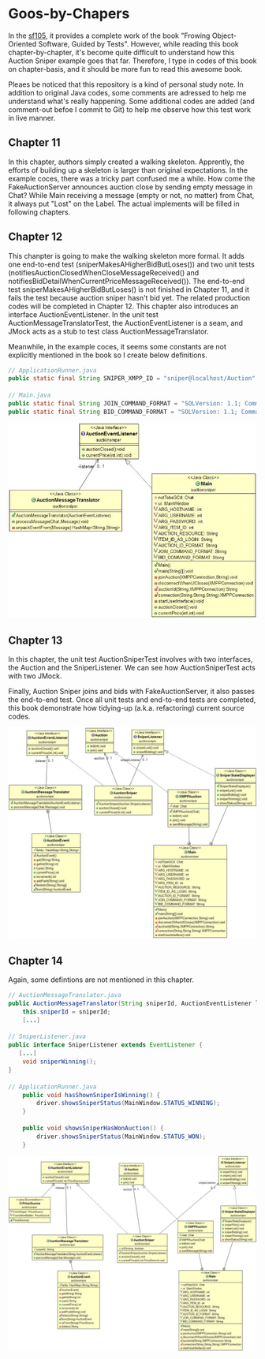 # Goos-by-Chapers

In the [sf105](https://github.com/sf105/goos-code), it provides a complete work of the book "Frowing Object-Oriented Software, Guided by Tests". However, while reading this book chapter-by-chapter, it's become quite difficult to understand how this Auction Sniper example goes that far. Therefore, I type in codes of this book on chapter-basis, and it should be more fun to read this awesome book.

Pleaes be noticed that this repository is a kind of personal study note. In addition to original Java codes, some comments are adressed to help me understand what's really happening. Some additional codes are added (and comment-out befoe I commit to Git) to help me observe how this test work in live manner.

## Chapter 11
In this chapter, authors simply created a walking skeleton. Apprently, the efforts of building up a skeleton is larger than original expectations.
In the example coces, there was a tricky part confused me a while. How come the FakeAuctionServer announces auction close by sending empty message in Chat?
While Main receiving a message (empty or not, no matter) from Chat, it always put "Lost" on the Label. The actual implements will be filled in following chapters. 

## Chapter 12
This chanpter is going to make the walking skeleton more formal. It adds one end-to-end test (sniperMakesAHigherBidButLoses()) and two unit tests (notifiesAuctionClosedWhenCloseMessageReceived() and notifiesBidDetailWhenCurrentPriceMessageReceived()).
The end-to-end test sniperMakesAHigherBidButLoses() is not finished in Chapter 11, and it fails the test because auction sniper hasn't bid yet. The related production codes will be completed in Chapter 12.
This chapter also introduces an interface AuctionEventListener. In the unit test AuctionMessageTranslatorTest, the AuctionEventListener is a seam, and JMock acts as a stub to test class AuctionMessageTranslator.

Meanwhile, in the example coces, it seems some constants are not explicitly mentioned in the book so I create below definitions.

```java
// ApplicationRunner.java
public static final String SNIPER_XMPP_ID = "sniper@localhost/Auction";

// Main.java
public static final String JOIN_COMMAND_FORMAT = "SOLVersion: 1.1; Command: JOIN;";
public static final String BID_COMMAND_FORMAT = "SOLVersion: 1.1; Command: BID; Price: %d;";
```

![image](https://github.com/richardcysun/Goos-by-Chapers/blob/master/Ch12/auction-sniper-ch12/src/auctionsniper/Ch12_ClassDiagram.jpg)

## Chapter 13
In this chapter, the unit test AuctionSniperTest involves with two interfaces, the Auction and the SniperListener. We can see how AuctionSniperTest acts with two JMock.

Finally, Auction Sniper joins and bids with FakeAuctionServer, it also passes the end-to-end test.
Once all unit tests and end-to-end tests are completed, this book demonstrate how tidying-up (a.k.a. refactoring) current source codes.

![image](https://github.com/richardcysun/Goos-by-Chapers/blob/master/Ch13/auction-sniper-ch13/src/auctionsniper/Ch13_ClassDiagram.jpg)

## Chapter 14
Again, some defintions are not mentioned in this chapter.

```java
// AuctionMessageTranslator.java
public AuctionMessageTranslator(String sniperId, AuctionEventListener listener) {
    this.sniperId = sniperId;
    [...]

// SniperListener.java
public interface SniperListener extends EventListener {
   [...]
    void sniperWinning();
}

// ApplicationRunner.java
    public void hasShownSniperIsWinning() {
        driver.showsSniperStatus(MainWindow.STATUS_WINNING);
    }

    public void showsSniperHasWonAuction() {
        driver.showsSniperStatus(MainWindow.STATUS_WON);
    }

```
![image](https://github.com/richardcysun/Goos-by-Chapers/blob/master/Ch14/auction-sniper-ch14/src/auctionsniper/Ch14_ClassDiagram.jpg)
